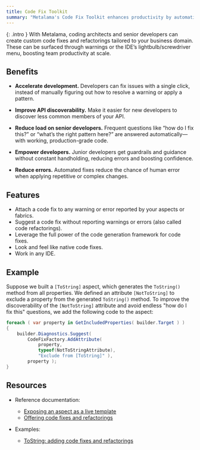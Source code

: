 ```yaml
---
title: Code Fix Toolkit
summary: "Metalama's Code Fix Toolkit enhances productivity by automating code fixes, improving API discoverability, and reducing developer errors."
---
```


{: .intro }
With Metalama, coding architects and senior developers can create custom code fixes and refactorings tailored to your business domain. These can be surfaced through warnings or the IDE’s lightbulb/screwdriver menu, boosting team productivity at scale.

## Benefits

* **Accelerate development.** Developers can fix issues with a single click, instead of manually figuring out how to resolve a warning or apply a pattern.

* **Improve API discoverability.** Make it easier for new developers to discover less common members of your API.

* **Reduce load on senior developers.** Frequent questions like “how do I fix this?” or “what’s the right pattern here?” are answered automatically—with working, production-grade code.

* **Empower developers.** Junior developers get guardrails and guidance without constant handholding, reducing errors and boosting confidence.

* **Reduce errors.** Automated fixes reduce the chance of human error when applying repetitive or complex changes.

## Features

* Attach a code fix to any warning or error reported by your aspects or fabrics.
* Suggest a code fix without reporting warnings or errors (also called code refactorings).
* Leverage the full power of the code generation framework for code fixes.
* Look and feel like native code fixes.
* Work in any IDE.

## Example

Suppose we built a `[ToString]` aspect, which generates the `ToString()` method from all properties. We defined an attribute `[NotToString]` to exclude a property from the generated `ToString()` method. To improve the discoverability of the `[NotToString]` attribute and avoid endless "how do I fix this" questions, we add the following code to the aspect:

```cs
foreach ( var property in GetIncludedProperties( builder.Target ) )
{
    builder.Diagnostics.Suggest(
        CodeFixFactory.AddAttribute(
            property,
            typeof(NotToStringAttribute),
            "Exclude from [ToString]" ),
        property );
}
```

## Resources

* Reference documentation:
    - [Exposing an aspect as a live template](https://doc.metalama.net/conceptual/aspects/ide/live-template)
    - [Offering code fixes and refactorings](https://doc.metalama.net/conceptual/aspects/ide/code-fixes)

* Examples:
    - [ToString: adding code fixes and refactorings](https://doc.metalama.net/examples/tostring/tostring-2)

